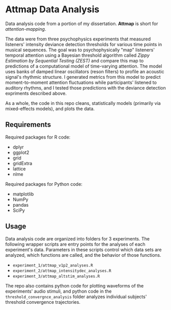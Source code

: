 # Attmap Data Analysis
Data analysis code from a portion of my dissertation. **Attmap** is short for *attention-mapping*.

The data were from three psychophysics experiments that measured listeners' intensity deviance detection thresholds for various time points in musical sequences. The goal was to psychophysically "map" listeners' temporal attention using a Bayesian threshold algorithm called *Zippy Estimation by Sequential Testing (ZEST)* and compare this map to predictions of a computational model of time-varying attention. The model uses banks of damped linear oscillators (reson filters) to profile an acoustic signal's rhythmic structure. I generated metrics from this model to predict moment-to-moment attention fluctuations while participants' listened to auditory rhythms, and I tested those predictions with the deviance detection expriments described above.

As a whole, the code in this repo cleans, statistically models (primarily via mixed-effects models), and plots the data.

## Requirements
Required packages for R code:
- dplyr
- ggplot2
- grid
- gridExtra
- lattice
- nlme

Required packages for Python code:
- matplotlib
- NumPy
- pandas
- SciPy

## Usage
Data analysis code are organized into folders for 3 experiments. The following wrapper scripts are entry points for the analyses of each experiment's data. Parameters in these scripts control which data sets are analyzed, which functions are called, and the behavior of those functions.
- `experiment_1/attmap_v1p2_analyses.R`
- `experiment_2/attmap_intensitydec_analyses.R`
- `experiment_3/attmap_altstim_analyses.R` 

The repo also contains python code for plotting waveforms of the experiments' audio stimuli, and python code in the `threshold_convergnce_analysis` folder analyzes individual subjects' threshold convergence trajectories.
